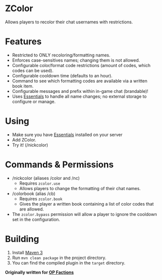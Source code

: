 ZColor
======
Allows players to recolor their chat usernames with restrictions.


Features
======
* Restricted to ONLY recoloring/formatting names.
* Enforces case-sensitives names; changing them is not allowed.
* Configurable color/format code restrictions (amount of codes, which codes can be used).
* Configurable cooldown time (defaults to an hour).
* Command to see which formatting codes are available via a written book item.
* Configurable messages and prefix within in-game chat (brandable)!
* Uses [Essentials](http://dev.bukkit.org/bukkit-plugins/essentials/) to handle all name changes; no external storage to configure or manage.


Using
======
* Make sure you have [Essentials](http://dev.bukkit.org/bukkit-plugins/essentials/) installed on your server
* Add ZColor.
* Try it! (/nickcolor)


Commands & Permissions
======
* /nickcolor (aliases /color and /nc)
    * Requires `zcolor.use`
    * Allows players to change the formatting of their chat names.
* /colorbook (alias /cb)
    * Requires `zcolor.book`
    * Gives the player a written book containing a list of color codes that are allowed.
* The `zcolor.bypass` permission will allow a player to ignore the cooldown set in the configuration.

Building
=======
1. Install [Maven 3](http://maven.apache.org/)
2. Run `mvn clean package` in the project directory.
3. You can find the compiled plugin in the `target` directory.


**Originally written for [OP Factions](http://op-factions.org)**
